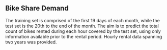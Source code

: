 
## Bike Share Demand
The training set is comprised of the first 19 days of each month, while the test set is the 20th to the end of the month. The aim is to predict the total count of bikes rented during each hour covered by the test set, using only information available prior to the rental period. Hourly rental data spanning two years was provided. 
